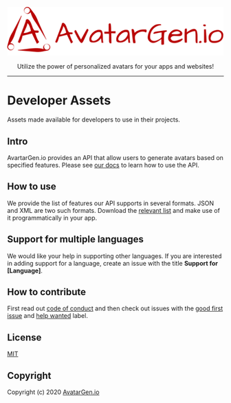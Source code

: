 <p align="center">
  <a href="https://avatargen.io/">
    <img alt="AvatarGen.io" src="https://github.com/AvatarGen-io/developer-assets/blob/master/logo/avatargen.png" width="546">
  </a>
</p>

<p align="center">
  Utilize the power of personalized avatars for your apps and websites!
</p>

---

# Developer Assets
Assets made available for developers to use in their projects.

## Intro
AvartarGen.io provides an API that allow users to generate avatars based on specified features. Please see [our docs](https://avatargen.io/docs) to learn how to use the API.

## How to use
We provide the list of features our API supports in several formats. JSON and XML are two such formats. Download the [relevant list](https://github.com/AvatarGen-io/developer-assets/releases) and make use of it programmatically in your app.

## Support for multiple languages
We would like your help in supporting other languages. If you are interested in adding support for a language, create an issue with the title **Support for [Language]**.

## How to contribute
First read out [code of conduct](https://github.com/AvatarGen-io/developer-assets/blob/master/CODE_OF_CONDUCT.md) and then check out issues with the [good first issue](https://github.com/AvatarGen-io/developer-assets/labels/good%20first%20issue) and [help wanted](https://github.com/AvatarGen-io/developer-assets/labels/help%20wanted) label.

## License
[MIT](https://github.com/AvatarGen-io/developer-assets/blob/master/LICENSE)

## Copyright
Copyright (c) 2020 [AvatarGen.io](https://avatargen.io/)
